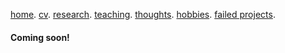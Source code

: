 [home](/). [cv](./assets/files/coming_soon.md). [research](/research.html). [teaching](/teaching.html). [thoughts](/thought.html). [hobbies](/hobby.html). [failed projects](/failed.html).

#### Coming soon!

